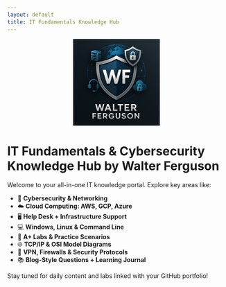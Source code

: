 ```yaml
---
layout: default
title: IT Fundamentals Knowledge Hub
---
```


<p align="center">
  <img src="logo.png" alt="Walter Ferguson Logo" width="200"/>
</p>

# IT Fundamentals & Cybersecurity Knowledge Hub by Walter Ferguson

Welcome to your all-in-one IT knowledge portal. Explore key areas like:

- 🔐 **Cybersecurity & Networking**
- ☁️ **Cloud Computing: AWS, GCP, Azure**
- 🖥️ **Help Desk + Infrastructure Support**
- 💻 **Windows, Linux & Command Line**
- 🧪 **A+ Labs & Practice Scenarios**
- 🌐 **TCP/IP & OSI Model Diagrams**
- 🔧 **VPN, Firewalls & Security Protocols**
- 📚 **Blog-Style Questions + Learning Journal**

Stay tuned for daily content and labs linked with your GitHub portfolio!
